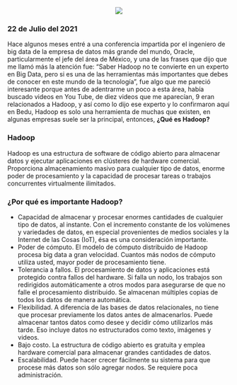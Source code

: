 <p align="center">
  <img src="fondo.png" />
</p>

### 22 de Julio del 2021
Hace algunos meses entré a una conferencia impartida por el ingeniero de big data de la empresa de datos más grande del mundo, Oracle, particularmente el jefe del área de México, y una de las frases que dijo que me llamó más la atención fue: “Saber Hadoop no te convierte en un experto en Big Data, pero si es una de las herramientas más importantes que debes de conocer en este mundo de la tecnología”, fue algo que me pareció interesante porque antes de adentrarme un poco a esta área, había buscado videos en You Tube, de diez videos que me aparecían, 9 eran relacionados a Hadoop, y así como lo dijo ese experto y lo confirmaron aquí en Bedu, Hadoop es solo una herramienta de muchas que existen, en algunas empresas suele ser la principal, entonces, **¿Qué es Hadoop?**
### Hadoop
Hadoop es una estructura de software de código abierto para almacenar datos y ejecutar aplicaciones en clústeres de hardware comercial. Proporciona almacenamiento masivo para cualquier tipo de datos, enorme poder de procesamiento y la capacidad de procesar tareas o trabajos concurrentes virtualmente ilimitados.
### ¿Por qué es importante Hadoop?
* Capacidad de almacenar y procesar enormes cantidades de cualquier tipo de datos, al instante. Con el incremento constante de los volúmenes y variedades de datos, en especial provenientes de medios sociales y la Internet de las Cosas (IoT), ésa es una consideración importante.
* Poder de cómputo. El modelo de cómputo distribuido de Hadoop procesa big data a gran velocidad. Cuantos más nodos de cómputo utiliza usted, mayor poder de procesamiento tiene.
* Tolerancia a fallos. El procesamiento de datos y aplicaciones está protegido contra fallos del hardware. Si falla un nodo, los trabajos son redirigidos automáticamente a otros modos para asegurarse de que no falle el procesamiento distribuido. Se almacenan múltiples copias de todos los datos de manera automática.
* Flexibilidad. A diferencia de las bases de datos relacionales, no tiene que procesar previamente los datos antes de almacenarlos. Puede almacenar tantos datos como desee y decidir cómo utilizarlos más tarde. Eso incluye datos no estructurados como texto, imágenes y videos.
* Bajo costo. La estructura de código abierto es gratuita y emplea hardware comercial para almacenar grandes cantidades de datos.
* Escalabilidad. Puede hacer crecer fácilmente su sistema para que procese más datos son sólo agregar nodos. Se requiere poca administración.
